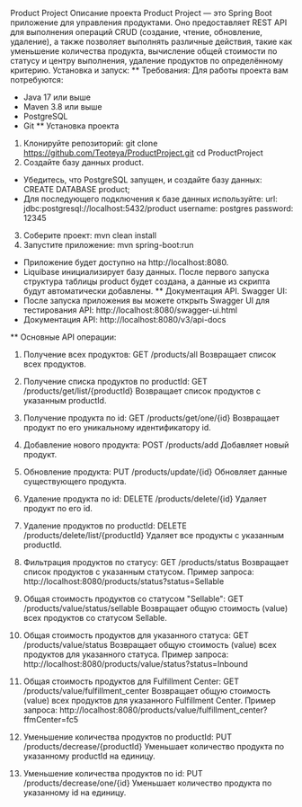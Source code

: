 Product Project
Описание проекта
Product Project — это Spring Boot приложение для управления продуктами. Оно предоставляет REST API для выполнения операций CRUD (создание, чтение, обновление, удаление), а также позволяет выполнять различные действия, такие как уменьшение количества продукта, вычисление общей стоимости по статусу и центру выполнения, удаление продуктов по определённому критерию.
Установка и запуск:
** Требования:
Для работы проекта вам потребуются:
- Java 17 или выше
- Maven 3.8 или выше
- PostgreSQL
- Git
 ** Установка проекта
1. Клонируйте репозиторий:
git clone https://github.com/Teoteya/ProductProject.git
cd ProductProject
2. Создайте базу данных product.
- Убедитесь, что PostgreSQL запущен, и создайте базу данных:
CREATE DATABASE product;
- Для последующего подключения к базе данных используйте:
    url: jdbc:postgresql://localhost:5432/product
    username: postgres
    password: 12345
3. Соберите проект: mvn clean install
4. Запустите приложение: mvn spring-boot:run
 - Приложение будет доступно на http://localhost:8080.
 - Liquibase инициализирует базу данных. После первого запуска структура таблицы product будет создана, а данные из скрипта будут автоматически добавлены.
** Документация API.
  Swagger UI:
- После запуска приложения вы можете открыть Swagger UI для тестирования API:
http://localhost:8080/swagger-ui.html
- Документация API: http://localhost:8080/v3/api-docs

** Основные API операции:
1. Получение всех продуктов:
GET /products/all
Возвращает список всех продуктов.

2. Получение списка продуктов по productId:
GET /products/get/list/{productId}
Возвращает список продуктов с указанным productId.

3. Получение продукта по id:
GET /products/get/one/{id}
Возвращает продукт по его уникальному идентификатору id.

4. Добавление нового продукта:
POST /products/add
Добавляет новый продукт.

5. Обновление продукта:
PUT /products/update/{id}
Обновляет данные существующего продукта.

6. Удаление продукта по id:
DELETE /products/delete/{id}
Удаляет продукт по его id.

7. Удаление продуктов по productId:
DELETE /products/delete/list/{productId}
Удаляет все продукты с указанным productId.

8. Фильтрация продуктов по статусу:
GET /products/status
Возвращает список продуктов с указанным статусом.
Пример запроса:
http://localhost:8080/products/status?status=Sellable

9. Общая стоимость продуктов со статусом "Sellable":
GET /products/value/status/sellable
Возвращает общую стоимость (value) всех продуктов со статусом Sellable.

10. Общая стоимость продуктов для указанного статуса:
GET /products/value/status
Возвращает общую стоимость (value) всех продуктов для указанного статуса.
Пример запроса:
http://localhost:8080/products/value/status?status=Inbound

11. Общая стоимость продуктов для Fulfillment Center:
GET /products/value/fulfillment_center
Возвращает общую стоимость (value) всех продуктов для указанного Fulfillment Center.
Пример запроса:
http://localhost:8080/products/value/fulfillment_center?ffmCenter=fc5

12. Уменьшение количества продуктов по productId:
PUT /products/decrease/{productId}
Уменьшает количество продукта по указанному productId на единицу.

13. Уменьшение количества продуктов по id:
PUT /products/decrease/one/{id}
Уменьшает количество продукта по указанному id на единицу.
